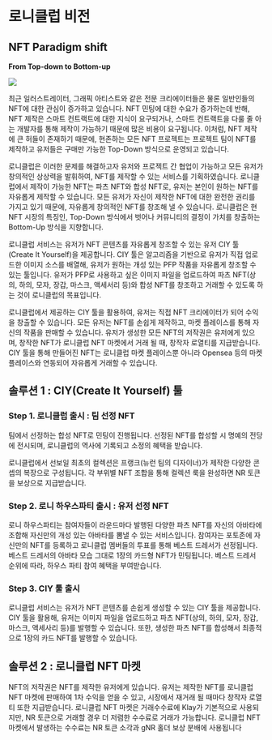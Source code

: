 # 로니클럽 비전

## **NFT Paradigm shift**

**From Top-down to Bottom-up**

![](https://lh5.googleusercontent.com/iuUww51Zp9EwKNR81u3GQ\_wbE8CWKGHNcnwyQiSF5yAiblR2oD\_9ZLESWbWti-Xmj4g1SUnT2uYSd1079Itp9hFZr76SOPcfiOGOe5gCs2KjpWwUHg3qee5hNcXT6WBxOPn\_6zSj)

최근 일러스트레이터, 그래픽 아티스트와 같은 전문 크리에이터들은 물론 일반인들의 NFT에 대한 관심이 증가하고 있습니다. NFT 민팅에 대한 수요가 증가하는데 반해,  NFT 제작은 스마트 컨트랙트에 대한 지식이 요구되거나, 스마트 컨트랙트을 다룰 줄 아는 개발자를 통해 제작이 가능하기 때문에 많은 비용이 요구됩니다. 이처럼, NFT 제작에 큰 허들이 존재하기 때문에, 현존하는 모든 NFT 프로젝트는 프로젝트 팀이 NFT를 제작하고 유저들은 구매만 가능한 Top-Down 방식으로 운영되고 있습니다.&#x20;

로니클럽은 이러한 문제를 해결하고자 유저와 프로젝트 간 협업이 가능하고 모든 유저가 창의적인 상상력을 발휘하여, NFT를 제작할 수 있는 서비스를 기획하였습니다. 로니클럽에서 제작이 가능한 NFT는 파츠 NFT와 합성 NFT로, 유저는 본인이 원하는 NFT를 자유롭게 제작할 수 있습니다. 모든 유저가 자신이 제작한 NFT에 대한 완전한 권리를 가지고 있기 때문에,  자유롭게 창의적인 NFT를 창조해 낼 수 있습니다. 로니클럽은 현 NFT 시장의 특징인, Top-Down 방식에서 벗어나 커뮤니티의 결정이 가치를 창출하는 Bottom-Up 방식을 지향합니다.

로니클럽 서비스는 유저가 NFT 콘텐츠를 자유롭게 창조할 수 있는 유저 CIY 툴(Create It Yourself)을 제공합니다. CIY 툴은 알고리즘을 기반으로 유저가 직접 업로드한 이미지 소스를 배열해, 유저가 원하는 개성 있는 PFP 작품을 자유롭게 창조할 수 있는 툴입니다. 유저가 PFP로 사용하고 싶은 이미지 파일을 업로드하여 파츠 NFT(상의, 하의, 모자, 장갑, 마스크, 액세서리 등)와 합성 NFT를 창조하고 거래할 수 있도록 하는 것이 로니클럽의 목표입니다.

로니클럽에서 제공하는 CIY 툴을 활용하여, 유저는 직접 NFT 크리에이터가 되어 수익을 창출할 수 있습니다. 모든 유저는 NFT를 손쉽게 제작하고, 마켓 플레이스를 통해 자신의 작품을 판매할 수 있습니다. 유저가 생성한 모든 NFT의 저작권은 유저에게 있으며, 창작한 NFT가 로니클럽 NFT 마켓에서 거래 될 때, 창작자 로열티를 지급받습니다. CIY 툴을 통해 만들어진 NFT는 로니클럽 마켓 플레이스뿐 아니라 Opensea 등의 마켓 플레이스와 연동되어 자유롭게 거래할 수 있습니다.

## **솔루션 1 : CIY(Create It Yourself) 툴**

### Step 1. 로니클럽 출시 : 팀 선정 NFT

팀에서 선정하는 합성 NFT로 민팅이 진행됩니다. 선정된 NFT를 합성할 시 명예의 전당에 전시되며, 로니클럽의 역사에 기록되고 소정의 혜택을 받습니다.

로니클럽에서 선보일 최초의 컬렉션은 프랭크(뉴런 팀의 디자이너)가 제작한 다양한 콘셉의 복장으로 구성됩니다. 각 부위별 NFT 조합을 통해 컬렉션 룩을 완성하면 NR 토큰을 보상으로 지급받습니다.

### Step 2. 로니 하우스파티 출시 : 유저 선정 NFT

로니 하우스파티는 참여자들이 라운드마다 발행된 다양한 파츠 NFT를 자신의 아바타에 조합해 자신만의 개성 있는 아바타를 뽐낼 수 있는 서비스입니다. 참여자는 포토존에 자신만의 NFT를 등록하고 로니클럽 멤버들의 투표를 통해 베스트 드레서가 선정됩니다. 베스트 드레서의 아바타 모습 그대로 1장의 카드형 NFT가 민팅됩니다. 베스트 드레서 순위에 따라, 하우스 파티 참여 혜택을 부여받습니다.&#x20;

### **Step 3. CIY 툴 출시**

로니클럽 서비스는 유저가 NFT 콘텐츠를 손쉽게 생성할 수 있는 CIY 툴을 제공합니다. CIY 툴을 활용해, 유저는 이미지 파일을 업로드하고 파츠 NFT(상의, 하의, 모자, 장갑, 마스크, 액세사리 등)를 발행할 수 있습니다. 또한, 생성한 파츠 NFT를 합성해서 최종적으로 1장의 카드 NFT를 발행할 수 있습니다.

## **솔루션 2 : 로니클럽 NFT 마켓**

NFT의 저작권은 NFT를 제작한 유저에게 있습니다. 유저는 제작한 NFT를 로니클럽 NFT 마켓에 판매하여 1차 수익을 얻을 수 있고, 시장에서 재거래 될 때마다 창작자 로열티 또한 지급받습니다. 로니클럽 NFT 마켓은 거래수수료에 Klay가 기본적으로 사용되지만, NR 토큰으로 거래할 경우 더 저렴한 수수료로 거래가 가능합니다. 로니클럽 NFT 마켓에서 발생하는 수수료는 NR 토큰 소각과 gNR 홀더 보상 분배에 사용됩니다
